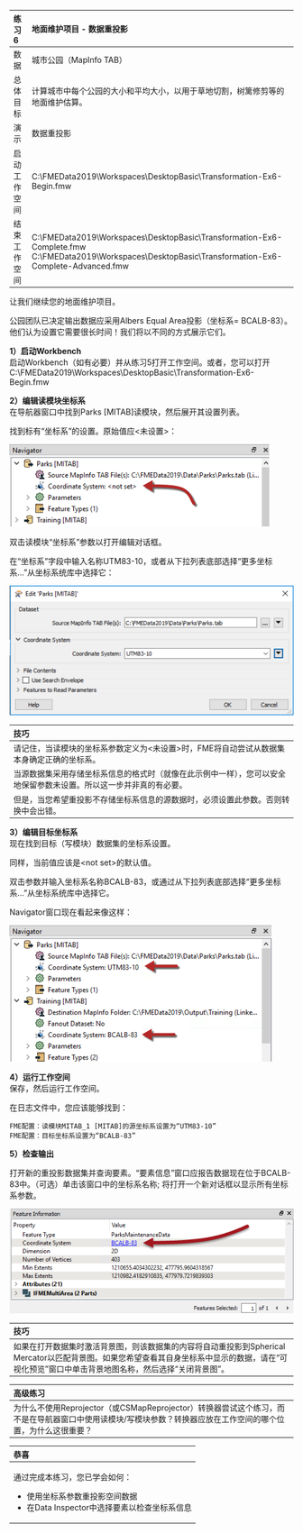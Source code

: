|  练习6 |  地面维护项目 - 数据重投影 |
| :--- | :--- |
| 数据 | 城市公园（MapInfo TAB） |
| 总体目标 | 计算城市中每个公园的大小和平均大小，以用于草地切割，树篱修剪等的地面维护估算。 |
| 演示 | 数据重投影 |
| 启动工作空间 | C:\FMEData2019\Workspaces\DesktopBasic\Transformation-Ex6-Begin.fmw |
| 结束工作空间 | C:\FMEData2019\Workspaces\DesktopBasic\Transformation-Ex6-Complete.fmw C:\FMEData2019\Workspaces\DesktopBasic\Transformation-Ex6-Complete-Advanced.fmw |

让我们继续您的地面维护项目。

公园团队已决定输出数据应采用Albers Equal Area投影（坐标系= BCALB-83）。他们认为设置它需要很长时间！我们将以不同的方式展示它们。

  
**1）启动Workbench**  
 启动Workbench（如有必要）并从练习5打开工作空间。或者，您可以打开C:\FMEData2019\Workspaces\DesktopBasic\Transformation-Ex6-Begin.fmw

  
**2）编辑读模块坐标系**  
在导航器窗口中找到Parks \[MITAB\]读模块，然后展开其设置列表。

找到标有“坐标系”的设置。原始值应&lt;未设置&gt;：

![](./Images/Img2.245.Ex6.CoordSysParamNavigator.png)

双击读模块“坐标系”参数以打开编辑对话框。

在“坐标系”字段中输入名称UTM83-10，或者从下拉列表底部选择“更多坐标系...”从坐标系统库中选择它：

![](./Images/Img2.246.Ex6.CoordSysParamEditDialog.png)

|  技巧 |
| :--- |
|  请记住，当读模块的坐标系参数定义为&lt;未设置&gt;时，FME将自动尝试从数据集本身确定正确的坐标系。  |
|  当源数据集采用存储坐标系信息的格式时（就像在此示例中一样），您可以安全地保留参数未设置。所以这一步并非真的有必要。 |
|  但是，当您希望重投影不存储坐标系信息的源数据时，必须设置此参数。否则转换中会出错。 |

  
**3）编辑目标坐标系**  
现在找到目标（写模块）数据集的坐标系设置。

同样，当前值应该是&lt;not set&gt;的默认值。

双击参数并输入坐标系名称BCALB-83，或通过从下拉列表底部选择“更多坐标系...”从坐标系统库中选择它。

Navigator窗口现在看起来像这样：

![](./Images/Img2.247.Ex6.CoordSysParamsSet.png)

  
**4）运行工作空间**  
保存，然后运行工作空间。

在日志文件中，您应该能够找到：

```text
FME配置：读模块MITAB_1 [MITAB]的源坐标系设置为“UTM83-10”
FME配置：目标坐标系设置为“BCALB-83”
```

  
**5）检查输出**

打开新的重投影数据集并查询要素。“要素信息”窗口应报告数据现在位于BCALB-83中。（可选）单击该窗口中的坐标系名称; 将打开一个新对话框以显示所有坐标系参数。

![](./Images/Img2.248.Ex6.CoordSysResultInVP.png)

|  技巧 |
| :--- |
|  如果在打开数据集时激活背景图，则该数据集的内容将自动重投影到Spherical Mercator以匹配背景图。如果您希望查看其自身坐标系中显示的数据，请在“可视化预览”窗口中单击背景地图名称，然后选择“关闭背景图”。 |

|  高级练习 |
| :--- |
|  为什么不使用Reprojector（或CSMapReprojector）转换器尝试这个练习，而不是在导航器窗口中使用读模块/写模块参数？转换器应放在工作空间的哪个位置，为什么这很重要？ |

<table>
  <thead>
    <tr>
      <th style="text-align:left">恭喜</th>
    </tr>
  </thead>
  <tbody>
    <tr>
      <td style="text-align:left">
        <p>通过完成本练习，您已学会如何：
          <br />
        </p>
        <ul>
          <li>使用坐标系参数重投影空间数据</li>
          <li>在Data Inspector中选择要素以检查坐标系信息</li>
        </ul>
      </td>
    </tr>
  </tbody>
</table>
